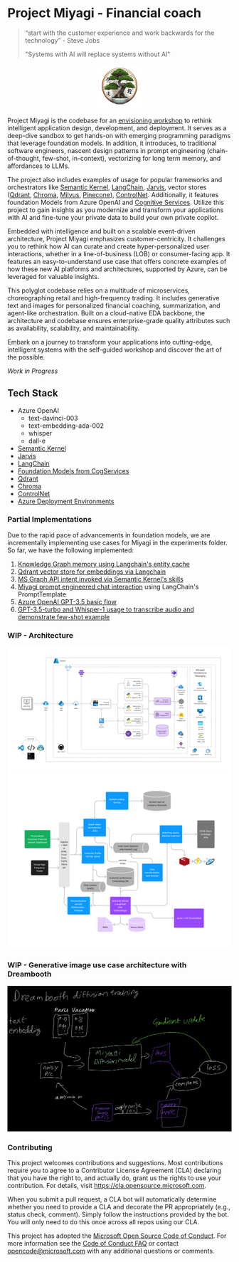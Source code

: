 # Project Miyagi - Financial coach

>  “start with the customer experience and work backwards for the technology” - Steve Jobs
>
>  "Systems with AI will replace systems without AI"

<p align="center"><img src="ui-nextjs/public/images/readme/1.png" width=20% height=20% /></p>

Project Miyagi is the codebase for an [envisioning workshop](https://github.com/appdevgbb/miyagi-workshop) to rethink intelligent application design, development, and deployment. It serves as a deep-dive sandbox to get hands-on with emerging programming paradigms that leverage foundation models. In addition, it introduces, to traditional software engineers, nascent design patterns in prompt engineering (chain-of-thought, few-shot, in-context), vectorizing for long term memory, and affordances to LLMs.

The project also includes examples of usage for popular frameworks and orchestrators like [Semantic Kernel](https://github.com/microsoft/semantic-kernel), [LangChain](https://github.com/hwchase17/langchain#readme), [Jarvis](https://github.com/microsoft/JARVIS), vector stores ([Qdrant](https://qdrant.tech/), [Chroma](https://www.trychroma.com/), [Milvus](https://milvus.io/docs), [Pinecone](https://www.pinecone.io/)), [ControlNet](https://github.com/lllyasviel/ControlNet). Additionally, it features foundation Models from Azure OpenAI and [Cognitive Services](https://azure.microsoft.com/en-us/blog/announcing-a-renaissance-in-computer-vision-ai-with-microsofts-florence-foundation-model). Utilize this project to gain insights as you modernize and transform your applications with AI and fine-tune your private data to build your own private copilot.

Embedded with intelligence and built on a scalable event-driven architecture, Project Miyagi emphasizes customer-centricity. It challenges you to rethink how AI can curate and create hyper-personalized user interactions, whether in a line-of-business (LOB) or consumer-facing app. It features an easy-to-understand use case that offers concrete examples of how these new AI platforms and architectures, supported by Azure, can be leveraged for valuable insights.

This polyglot codebase relies on a multitude of microservices, choreographing retail and high-frequency trading. It includes generative text and images for personalized financial coaching, summarization, and agent-like orchestration. Built on a cloud-native EDA backbone, the architecture and codebase ensures enterprise-grade quality attributes such as availability, scalability, and maintainability.

Embark on a journey to transform your applications into cutting-edge, intelligent systems with the self-guided workshop and discover the art of the possible.

*Work in Progress*

## Tech Stack

<TODO>

- Azure OpenAI
  - text-davinci-003
  - text-embedding-ada-002
  - whisper
  - dall-e
- [Semantic Kernel](https://github.com/microsoft/semantic-kernel)
- [Jarvis](https://github.com/microsoft/JARVIS)
- [LangChain](https://github.com/hwchase17/langchain#readme)
- [Foundation Models from CogServices](https://azure.microsoft.com/en-us/blog/announcing-a-renaissance-in-computer-vision-ai-with-microsofts-florence-foundation-model/)
- [Qdrant](https://qdrant.tech/solutions/)
- [Chroma](https://www.trychroma.com/)
- [ControlNet](https://github.com/lllyasviel/ControlNet)
- [Azure Deployment Environments](https://azure.microsoft.com/en-us/products/deployment-environments/)

### Partial Implementations

Due to the rapid pace of advancements in foundation models, we are incrementally implementing use cases for Miyagi in the experiments folder. So far, we have the following implemented:

1. [Knowledge Graph memory using Langchain's entity cache](./ancillary/experiments/langchain/Memory_Usecases.ipynb)
2. [Qdrant vector store for embeddings via Langchain](./ancillary/experiments/langchain/qdrant_miyagi_example)
3. [MS Graph API intent invoked via Semantic Kernel's skills](./ancillary/experiments/semantic-kernel/ms-graph-chain)
4. [Miyagi prompt engineered chat interaction](./ancillary/experiments/langchain/chat) using LangChain's PromptTemplate 
5. [Azure OpenAI GPT-3.5 basic flow](./ancillary/experiments/az-openai)
6. [GPT-3.5-turbo and Whisper-1 usage to transcribe audio and demonstrate few-shot example](./ancillary/experiments/gpt-3.5-turbo)

### WIP - Architecture
![azure](./ancillary/images/wip-azure.png)
![architecture](./ancillary/images/wip-architecture.png)



### WIP - Generative image use case architecture with Dreambooth

![generative-image](./ancillary/images/wip-dreambooth.png)



### Contributing

This project welcomes contributions and suggestions.  Most contributions require you to agree to a
Contributor License Agreement (CLA) declaring that you have the right to, and actually do, grant us
the rights to use your contribution. For details, visit https://cla.opensource.microsoft.com.

When you submit a pull request, a CLA bot will automatically determine whether you need to provide
a CLA and decorate the PR appropriately (e.g., status check, comment). Simply follow the instructions
provided by the bot. You will only need to do this once across all repos using our CLA.

This project has adopted the [Microsoft Open Source Code of Conduct](https://opensource.microsoft.com/codeofconduct/).
For more information see the [Code of Conduct FAQ](https://opensource.microsoft.com/codeofconduct/faq/) or
contact [opencode@microsoft.com](mailto:opencode@microsoft.com) with any additional questions or comments.
